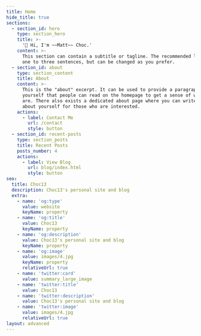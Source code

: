 ```yaml
---
title: Home
hide_title: true
sections:
  - section_id: hero
    type: section_hero
    title: >-
      '👋 Hi, I'm ~~Matt~~ Choc.'
    content: >-
      This section can contain a subtitle or tagline. The recommended length is
      one to three sentences, but can be changed as you prefer.
  - section_id: about
    type: section_content
    title: About
    content: >-
      This is the "about" excerpt. It can be used to provide a paragraph about
      yourself that people can read on the homepage to get a sense of who you
      are. There also exists a dedicated about page where you can write more
      about yourself for those who are interested.
    actions:
      - label: Contact Me
        url: /contact
        style: button
  - section_id: recent-posts
    type: section_posts
    title: Recent Posts
    posts_number: 4
    actions:
      - label: View Blog
        url: blog/index.html
        style: button
seo:
  title: Choc13
  description: Choc13's personal site and blog
  extra:
    - name: 'og:type'
      value: website
      keyName: property
    - name: 'og:title'
      value: Choc13
      keyName: property
    - name: 'og:description'
      value: Choc13's personal site and blog
      keyName: property
    - name: 'og:image'
      value: images/4.jpg
      keyName: property
      relativeUrl: true
    - name: 'twitter:card'
      value: summary_large_image
    - name: 'twitter:title'
      value: Choc13
    - name: 'twitter:description'
      value: Choc13's personal site and blog
    - name: 'twitter:image'
      value: images/4.jpg
      relativeUrl: true
layout: advanced
---
```

